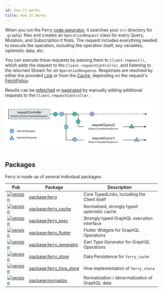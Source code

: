```yaml
---
id: how-it-works
title: How It Works
---
```


When you run the Ferry [code generator](codegen.md), it searches your `src` directory for `.graphql` files and creates an `OperationRequest` class for every Query, Mutation, and Subscription it finds. The request includes everything needed to execute the operation, including the operation itself, any variables, optimistic data, etc.

You can execute these requests by passing them to `Client.request()`, which adds the request to the `Client.requestController`, and listening to the returned Stream for an `OperationResponse`. Responses are resolved by either the provided [Link](https://pub.dev/packages/gql_link) or from the [Cache](cache-configuration.md), depending on the request's [FetchPolicy](fetch-policies.md).

Results can be [refetched](pagination.md#refetching) or [paginated](pagination.md#pagination) by manually adding additional requests to the `Client.requestController`.

![Ferry request architecture](../static/img/request-response.jpg)

## Packages

Ferry is made up of several individual packages:

| Pub                                                                      | Package                                                     | Description                                     |
| ------------------------------------------------------------------------ | ----------------------------------------------------------- | ----------------------------------------------- |
| [![version][package:ferry:version]][package:ferry]                       | [package:ferry][package:ferry:source]                       | Core TypedLinks, including the Client itself    |
| [![version][package:ferry_cache:version]][package:ferry_cache]           | [package:ferry_cache][package:ferry_cache:source]           | Normalized, strongly typed optimistic cache     |
| [![version][package:ferry_exec:version]][package:ferry_exec]             | [package:ferry_exec][package:ferry_exec:source]             | Strongly typed GraphQL execution interface      |
| [![version][package:ferry_flutter:version]][package:ferry_flutter]       | [package:ferry_flutter][package:ferry_flutter:source]       | Flutter Widgets for GraphQL Operations          |
| [![version][package:ferry_generator:version]][package:ferry_generator]   | [package:ferry_generator][package:ferry_generator:source]   | Dart Type Generator for GraphQL Operations      |
| [![version][package:ferry_store:version]][package:ferry_store]           | [package:ferry_store][package:ferry_store:source]           | Data Persistence for `ferry_cache`              |
| [![version][package:ferry_hive_store:version]][package:ferry_hive_store] | [package:ferry_hive_store][package:ferry_hive_store:source] | Hive implementation of `ferry_store`            |
| [![version][package:normalize:version]][package:normalize]               | [package:normalize][package:normalize:source]               | Normalization / denormalization of GraphQL data |

[package:ferry:source]: https://github.com/gql-dart/ferry/tree/master/ferry
[package:ferry]: https://pub.dartlang.org/packages/ferry
[package:ferry:version]: https://img.shields.io/pub/v/ferry.svg?style=flat-square
[package:ferry_cache:source]: https://github.com/gql-dart/ferry/tree/master/ferry_cache
[package:ferry_cache]: https://pub.dartlang.org/packages/ferry_cache
[package:ferry_cache:version]: https://img.shields.io/pub/v/ferry_cache.svg?style=flat-square
[package:ferry_exec:source]: https://github.com/gql-dart/ferry/tree/master/ferry_exec
[package:ferry_exec]: https://pub.dartlang.org/packages/ferry_exec
[package:ferry_exec:version]: https://img.shields.io/pub/v/ferry_exec.svg?style=flat-square
[package:ferry_flutter:source]: https://github.com/gql-dart/ferry/tree/master/ferry_flutter
[package:ferry_flutter]: https://pub.dartlang.org/packages/ferry_flutter
[package:ferry_flutter:version]: https://img.shields.io/pub/v/ferry_flutter.svg?style=flat-square
[package:ferry_generator:source]: https://github.com/gql-dart/ferry/tree/master/ferry_generator
[package:ferry_generator]: https://pub.dartlang.org/packages/ferry_generator
[package:ferry_generator:version]: https://img.shields.io/pub/v/ferry_generator.svg?style=flat-square
[package:ferry_store:source]: https://github.com/gql-dart/ferry/tree/master/ferry_store
[package:ferry_store]: https://pub.dartlang.org/packages/ferry_store
[package:ferry_store:version]: https://img.shields.io/pub/v/ferry_store.svg?style=flat-square
[package:ferry_hive_store:source]: https://github.com/gql-dart/ferry/tree/master/ferry_hive_store
[package:ferry_hive_store]: https://pub.dartlang.org/packages/ferry_hive_store
[package:ferry_hive_store:version]: https://img.shields.io/pub/v/ferry_hive_store.svg?style=flat-square
[package:normalize:source]: ./normalize
[package:normalize]: https://pub.dartlang.org/packages/normalize
[package:normalize:version]: https://img.shields.io/pub/v/normalize.svg?style=flat-square
